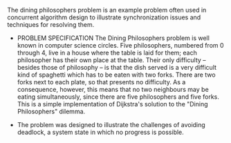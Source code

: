  The dining philosophers problem is an example problem often used in concurrent algorithm design to illustrate synchronization issues and techniques for resolving them.

  - PROBLEM SPECIFICATION
The Dining Philosophers problem is well known in computer science circles.
Five philosophers, numbered from 0 through 4, live in a house where the
table is laid for them; each philosopher has their own place at the table.
Their only difficulty – besides those of philosophy – is that the dish
served is a very difficult kind of spaghetti which has to be eaten with
two forks. There are two forks next to each plate, so that presents no
difficulty. As a consequence, however, this means that no two neighbours
may be eating simultaneously, since there are five philosophers and five forks.
This is a simple implementation of Dijkstra's solution to the "Dining Philosophers" dilemma.

 - The problem was designed to illustrate the challenges of avoiding deadlock, a system state in which no progress is possible. 